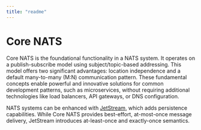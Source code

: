 ```yaml
---
title: "readme"
---
```

# Core NATS

Core NATS is the foundational functionality in a NATS system. It operates on a publish-subscribe model using subject/topic-based addressing. This model offers two significant advantages: location independence and a default many-to-many (M:N) communication pattern. These fundamental concepts enable powerful and innovative solutions for common development patterns, such as microservices, without requiring additional technologies like load balancers, API gateways, or DNS configuration.

NATS systems can be enhanced with [JetStream](../../nats-concepts/jetstream), which adds persistence capabilities. While Core NATS provides best-effort, at-most-once message delivery, JetStream introduces at-least-once and exactly-once semantics.
